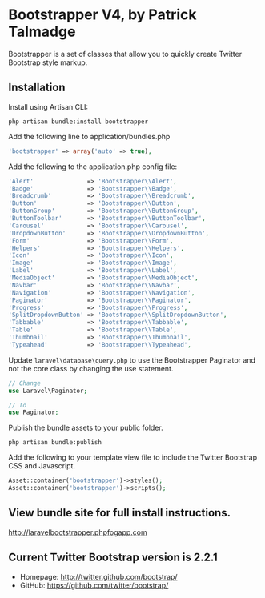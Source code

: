 # Bootstrapper V4, by Patrick Talmadge

Bootstrapper is a set of classes that allow you to quickly create Twitter Bootstrap style markup.

## Installation

Install using Artisan CLI:

```shell
php artisan bundle:install bootstrapper
```

Add the following line to application/bundles.php

```php
'bootstrapper' => array('auto' => true),
```

Add the following to the application.php config file:

```php
'Alert'               => 'Bootstrapper\\Alert',
'Badge'               => 'Bootstrapper\\Badge',
'Breadcrumb'          => 'Bootstrapper\\Breadcrumb',
'Button'              => 'Bootstrapper\\Button',
'ButtonGroup'         => 'Bootstrapper\\ButtonGroup',
'ButtonToolbar'       => 'Bootstrapper\\ButtonToolbar',
'Carousel'            => 'Bootstrapper\\Carousel',
'DropdownButton'      => 'Bootstrapper\\DropdownButton',
'Form'                => 'Bootstrapper\\Form',
'Helpers'             => 'Bootstrapper\\Helpers',
'Icon'                => 'Bootstrapper\\Icon',
'Image'               => 'Bootstrapper\\Image',
'Label'               => 'Bootstrapper\\Label',
'MediaObject'         => 'Bootstrapper\\MediaObject',
'Navbar'              => 'Bootstrapper\\Navbar',
'Navigation'          => 'Bootstrapper\\Navigation',
'Paginator'           => 'Bootstrapper\\Paginator',
'Progress'            => 'Bootstrapper\\Progress',
'SplitDropdownButton' => 'Bootstrapper\\SplitDropdownButton',
'Tabbable'            => 'Bootstrapper\\Tabbable',
'Table'               => 'Bootstrapper\\Table',
'Thumbnail'           => 'Bootstrapper\\Thumbnail',
'Typeahead'           => 'Bootstrapper\\Typeahead',
```

Update `laravel\database\query.php` to use the Bootstrapper Paginator and not the core class by changing the use statement.

```php
// Change
use Laravel\Paginator;

// To
use Paginator;
```

Publish the bundle assets to your public folder.

```shell
php artisan bundle:publish
```

Add the following to your template view file to include the Twitter Bootstrap CSS and Javascript.

```php
Asset::container('bootstrapper')->styles();
Asset::container('bootstrapper')->scripts();
```

## View bundle site for full install instructions.

http://laravelbootstrapper.phpfogapp.com

## Current Twitter Bootstrap version is 2.2.1

- Homepage:     http://twitter.github.com/bootstrap/
- GitHub:       https://github.com/twitter/bootstrap/